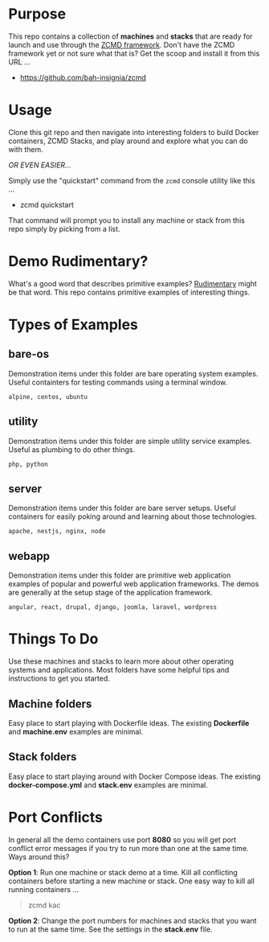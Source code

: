 # Purpose
This repo contains a collection of __machines__ and __stacks__ that are ready for launch and use through the [ZCMD framework](https://github.com/bah-insignia/zcmd).  Don't have the ZCMD framework yet or not sure what that is?  Get the scoop and install it from this URL ...

* https://github.com/bah-insignia/zcmd

# Usage
Clone this git repo and then navigate into interesting folders to build Docker containers, ZCMD Stacks, and play around and explore what you can do with them.  

*OR EVEN EASIER...*

Simply use the "quickstart" command from the `zcmd` console utility like this ...

* zcmd quickstart

That command will prompt you to install any machine or stack from this repo simply by picking from a list.

# Demo Rudimentary?
What's a good word that describes primitive examples?  [Rudimentary](https://www.merriam-webster.com/dictionary/rudimentary) might be that word.  This repo contains primitive examples of interesting things.

# Types of Examples

bare-os
-------
Demonstration items under this folder are bare operating system examples.  Useful containters for testing commands using a terminal window.

    alpine, centos, ubuntu

utility
-------
Demonstration items under this folder are simple utility service examples.  Useful as plumbing to do other things.

    php, python

server
------
Demonstration items under this folder are bare server setups.  Useful containers for easily poking around and learning about those technologies.

    apache, nestjs, nginx, node

webapp
------
Demonstration items under this folder are primitive web application examples of popular and powerful web application frameworks.  The demos are generally at the setup stage of the application framework.

    angular, react, drupal, django, joomla, laravel, wordpress


# Things To Do
Use these machines and stacks to learn more about other operating systems and applications.  Most folders have some helpful tips and instructions to get you started.

## Machine folders
Easy place to start playing with Dockerfile ideas.  The existing __Dockerfile__ and __machine.env__ examples are minimal.

## Stack folders
Easy place to start playing around with Docker Compose ideas.  The existing __docker-compose.yml__ and __stack.env__ examples are minimal.

# Port Conflicts
In general all the demo containers use port __8080__ so you will get port conflict error messages if you try to run more than one at the same time.  Ways around this?  

**Option 1**: Run one machine or stack demo at a time.  Kill all conflicting containers before starting a new machine or stack. One easy way to kill all running containers ...

> zcmd kac

**Option 2**: Change the port numbers for machines and stacks that you want to run at the same time.  See the settings in the __stack.env__ file.

